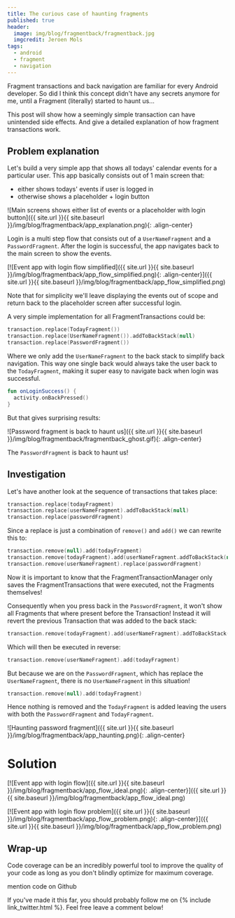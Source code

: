 ```yaml
---
title: The curious case of haunting fragments
published: true
header:
  image: img/blog/fragmentback/fragmentback.jpg
  imgcredit: Jeroen Mols
tags:
  - android
  - fragment
  - navigation
---
```

Fragment transactions and back navigation are familiar for every Android developer. So did I think this concept didn't have any secrets anymore for me, until a Fragment (literally) started to haunt us...

This post will show how a seemingly simple transaction can have unintended side effects. And give a detailed explanation of how fragment transactions work.

## Problem explanation
Let's build a very simple app that shows all todays' calendar events for a particular user. This app basically consists out of 1 main screen that:

- either shows todays' events if user is logged in
- otherwise shows a placeholder + login button

![Main screens shows either list of events or a placeholder with login button]({{ site.url }}{{ site.baseurl }}/img/blog/fragmentback/app_explanation.png){: .align-center}

Login is a multi step flow that consists out of a `UserNameFragment` and a `PasswordFragment`. After the login is successful, the app navigates back to the main screen to show the events.

[![Event app with login flow simplified]({{ site.url }}{{ site.baseurl }}/img/blog/fragmentback/app_flow_simplified.png){: .align-center}]({{ site.url }}{{ site.baseurl }}/img/blog/fragmentback/app_flow_simplified.png)

Note that for simplicity we'll leave displaying the events out of scope and return back to the placeholder screen after successful login.

A very simple implementation for all FragmentTransactions could be:

```kotlin
transaction.replace(TodayFragment())
transaction.replace(UserNameFragment()).addToBackStack(null)
transaction.replace(PasswordFragment())
```

Where we only add the `UserNameFragment` to the back stack to simplify back navigation. This way one single back would always take the user back to the `TodayFragment`, making it super easy to navigate back when login was successful.

```kotlin
fun onLoginSuccess() {
  activity.onBackPressed()
}
```

But that gives surprising results:

![Password fragment is back to haunt us]({{ site.url }}{{ site.baseurl }}/img/blog/fragmentback/fragmentback_ghost.gif){: .align-center}

The `PasswordFragment` is back to haunt us!

## Investigation
Let's have another look at the sequence of transactions that takes place:

```kotlin
transaction.replace(todayFragment)
transaction.replace(userNameFragment).addToBackStack(null)
transaction.replace(passwordFragment)
```

Since a replace is just a combination of `remove()` and `add()` we can rewrite this to:

```kotlin
transaction.remove(null).add(todayFragment)
transaction.remove(todayFragment).add(userNameFragment.addToBackStack(null)
transaction.remove(userNameFragment).replace(passwordFragment)
```

Now it is important to know that the FragmentTransactionManager only saves the FragmentTransactions that were executed, not the Fragments themselves!

Consequently when you press back in the `PasswordFragment`, it won't show all Fragments that where present before the Transaction! Instead it will revert the previous Transaction that was added to the back stack:

```kotlin
transaction.remove(todayFragment).add(userNameFragment).addToBackStack(null)
```

Which will then be executed in reverse:

```kotlin
transaction.remove(userNameFragment).add(todayFragment)
```

But because we are on the `PasswordFragment`, which has replace the `UserNameFragment`, there is no `UserNameFragment` in this situation!

```kotlin
transaction.remove(null).add(todayFragment)
```

Hence nothing is removed and the `TodayFragment` is added leaving the users with both the `PasswordFragment` and `TodayFragment`.

![Haunting password fragment]({{ site.url }}{{ site.baseurl }}/img/blog/fragmentback/app_haunting.png){: .align-center}

# Solution

[![Event app with login flow]({{ site.url }}{{ site.baseurl }}/img/blog/fragmentback/app_flow_ideal.png){: .align-center}]({{ site.url }}{{ site.baseurl }}/img/blog/fragmentback/app_flow_ideal.png)



[![Event app with login flow problem]({{ site.url }}{{ site.baseurl }}/img/blog/fragmentback/app_flow_problem.png){: .align-center}]({{ site.url }}{{ site.baseurl }}/img/blog/fragmentback/app_flow_problem.png)

## Wrap-up
Code coverage can be an incredibly powerful tool to improve the quality of your code as long as you don't blindly optimize for maximum coverage.

mention code on Github

If you've made it this far, you should probably follow me on {% include link_twitter.html %}. Feel free leave a comment below!

